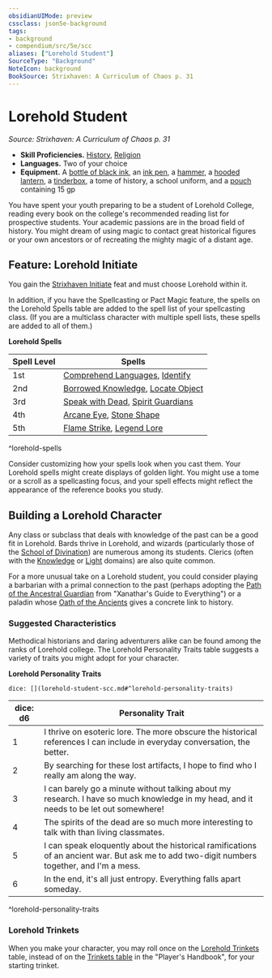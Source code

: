 ```yaml
---
obsidianUIMode: preview
cssclass: json5e-background
tags:
- background
- compendium/src/5e/scc
aliases: ["Lorehold Student"]
SourceType: "Background"
NoteIcon: background
BookSource: Strixhaven: A Curriculum of Chaos p. 31
---
```

# Lorehold Student
*Source: Strixhaven: A Curriculum of Chaos p. 31*  

- **Skill Proficiencies.** [History](/2-Mechanics/CLI/rules/skills.md#History), [Religion](/2-Mechanics/CLI/rules/skills.md#Religion)  
- **Languages.** Two of your choice  
- **Equipment.** A [bottle of black ink](/2-Mechanics/CLI/items/ink-1-ounce-bottle.md), an [ink pen](/2-Mechanics/CLI/items/ink-pen.md), a [hammer](/2-Mechanics/CLI/items/hammer.md), a [hooded lantern](/2-Mechanics/CLI/items/hooded-lantern.md), a [tinderbox](/2-Mechanics/CLI/items/tinderbox.md), a tome of history, a school uniform, and a [pouch](/2-Mechanics/CLI/items/pouch.md) containing 15 gp  

You have spent your youth preparing to be a student of Lorehold College, reading every book on the college's recommended reading list for prospective students. Your academic passions are in the broad field of history. You might dream of using magic to contact great historical figures or your own ancestors or of recreating the mighty magic of a distant age.

## Feature: Lorehold Initiate

You gain the [Strixhaven Initiate](/2-Mechanics/CLI/feats/strixhaven-initiate-scc.md) feat and must choose Lorehold within it.

In addition, if you have the Spellcasting or Pact Magic feature, the spells on the Lorehold Spells table are added to the spell list of your spellcasting class. (If you are a multiclass character with multiple spell lists, these spells are added to all of them.)

**Lorehold Spells**

| Spell Level | Spells |
|-------------|--------|
| 1st | [Comprehend Languages](/2-Mechanics/CLI/spells/comprehend-languages.md), [Identify](/2-Mechanics/CLI/spells/identify.md) |
| 2nd | [Borrowed Knowledge](/2-Mechanics/CLI/spells/borrowed-knowledge-scc.md), [Locate Object](/2-Mechanics/CLI/spells/locate-object.md) |
| 3rd | [Speak with Dead](/2-Mechanics/CLI/spells/speak-with-dead.md), [Spirit Guardians](/2-Mechanics/CLI/spells/spirit-guardians.md) |
| 4th | [Arcane Eye](/2-Mechanics/CLI/spells/arcane-eye.md), [Stone Shape](/2-Mechanics/CLI/spells/stone-shape.md) |
| 5th | [Flame Strike](/2-Mechanics/CLI/spells/flame-strike.md), [Legend Lore](/2-Mechanics/CLI/spells/legend-lore.md) |
^lorehold-spells

Consider customizing how your spells look when you cast them. Your Lorehold spells might create displays of golden light. You might use a tome or a scroll as a spellcasting focus, and your spell effects might reflect the appearance of the reference books you study.

## Building a Lorehold Character

Any class or subclass that deals with knowledge of the past can be a good fit in Lorehold. Bards thrive in Lorehold, and wizards (particularly those of the [School of Divination](/2-Mechanics/CLI/classes/wizard-school-of-divination.md)) are numerous among its students. Clerics (often with the [Knowledge](/2-Mechanics/CLI/classes/cleric-knowledge-domain.md) or [Light](/2-Mechanics/CLI/classes/cleric-light-domain.md) domains) are also quite common.

For a more unusual take on a Lorehold student, you could consider playing a barbarian with a primal connection to the past (perhaps adopting the [Path of the Ancestral Guardian](/2-Mechanics/CLI/classes/barbarian-path-of-the-ancestral-guardian-xge.md) from "Xanathar's Guide to Everything") or a paladin whose [Oath of the Ancients](/2-Mechanics/CLI/classes/paladin-oath-of-the-ancients.md) gives a concrete link to history.

### Suggested Characteristics

Methodical historians and daring adventurers alike can be found among the ranks of Lorehold college. The Lorehold Personality Traits table suggests a variety of traits you might adopt for your character.

**Lorehold Personality Traits**

`dice: [](lorehold-student-scc.md#^lorehold-personality-traits)`

| dice: d6 | Personality Trait |
|----------|-------------------|
| 1 | I thrive on esoteric lore. The more obscure the historical references I can include in everyday conversation, the better. |
| 2 | By searching for these lost artifacts, I hope to find who I really am along the way. |
| 3 | I can barely go a minute without talking about my research. I have so much knowledge in my head, and it needs to be let out somewhere! |
| 4 | The spirits of the dead are so much more interesting to talk with than living classmates. |
| 5 | I can speak eloquently about the historical ramifications of an ancient war. But ask me to add two-digit numbers together, and I'm a mess. |
| 6 | In the end, it's all just entropy. Everything falls apart someday. |
^lorehold-personality-traits

### Lorehold Trinkets

When you make your character, you may roll once on the [Lorehold Trinkets](/2-Mechanics/CLI/items/lorehold-trinket-scc.md) table, instead of on the [Trinkets table](/2-Mechanics/CLI/items/trinket.md) in the "Player's Handbook", for your starting trinket.